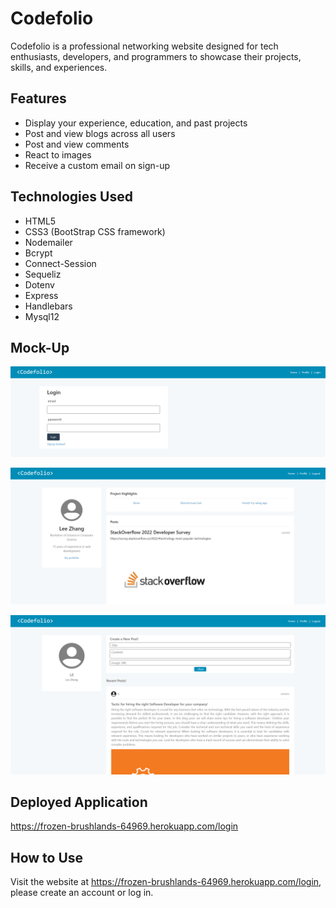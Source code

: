 # Codefolio

Codefolio is a professional networking website designed for tech enthusiasts, developers, and programmers to showcase their projects, skills, and experiences.

## Features

* Display your experience, education, and past projects
* Post and view blogs across all users
* Post and view comments
* React to images
* Receive a custom email on sign-up

## Technologies Used

* HTML5
* CSS3 (BootStrap CSS framework)
* Nodemailer
* Bcrypt
* Connect-Session
* Sequeliz
* Dotenv
* Express
* Handlebars
* Mysql12


## Mock-Up
![Preview](./images/1.png)

![Preview](./images/2.png)

![Preview](./images/3.png)

## Deployed Application
https://frozen-brushlands-64969.herokuapp.com/login

## How to Use
Visit the website at https://frozen-brushlands-64969.herokuapp.com/login, please create an account or log in.


